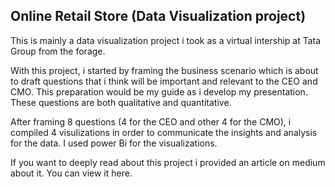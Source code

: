 ## Online Retail Store (Data Visualization project)
This is mainly  a data visualization project i took as a virtual intership at Tata Group from the forage.

With this project, i started by framing the business scenario which is about to draft questions that i think will be important and relevant to the CEO and CMO. This preparation would be my guide as i develop my presentation. These questions are both qualitative and quantitative.

After framing 8 questions (4 for the CEO and other 4 for the CMO), i compiled 4 visulizations in order to communicate the insights and analysis for the data. I used power Bi for the visualizations.

If you want to deeply read about this project i provided an article on medium about it. You can view it here.
